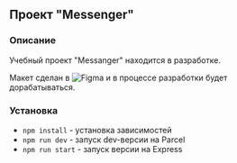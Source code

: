## Проект "Messenger"

### Описание

Учебный проект "Messanger" находится в разработке.

Макет сделан в ![Figma](https://www.figma.com/file/cp17L4umbewTRBurdgOue4/Chat-design?node-id=0%3A1) и в процессе разработки будет дорабатываться.

### Установка

- `npm install` - установка зависимостей
- `npm run dev` - запуск dev-версии на Parcel
- `npm run start` - запуск версии на Express
